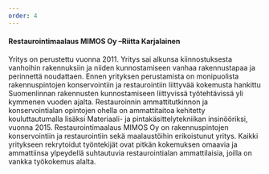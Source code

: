 ```yaml
---
order: 4
---
```

#### Restaurointimaalaus MIMOS Oy –Riitta Karjalainen

Yritys on perustettu vuonna 2011. Yritys sai alkunsa kiinnostuksesta vanhoihin rakennuksiin ja niiden
kunnostamiseen vanhaa rakennustapaa ja perinnettä noudattaen. Ennen yrityksen perustamista on
monipuolista rakennuspintojen konservointiin ja restaurointiin liittyvää kokemusta hankittu Suomenlinnan
rakennusten kunnostamiseen liittyvissä työtehtävissä yli kymmenen vuoden ajalta.
Restauroinnin ammattitutkinnon ja konservointialan opintojen ohella on ammattitaitoa kehitetty
kouluttautumalla lisäksi Materiaali- ja pintakäsittelytekniikan insinööriksi, vuonna 2015.
Restaurointimaalaus MIMOS Oy on rakennuspintojen konservointiin ja restaurointiin sekä maalaustöihin
erikoistunut yritys. Kaikki yritykseen rekrytoidut työntekijät ovat pitkän kokemuksen omaavia ja
ammattiinsa ylpeydellä suhtautuvia restaurointialan ammattilaisia, joilla on vankka työkokemus alalta.